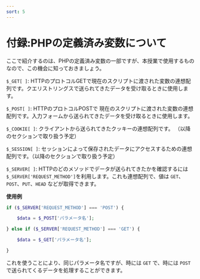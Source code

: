 ```yaml
---
sort: 5
---
```

# 付録:PHPの定義済み変数について

ここで紹介するのは、PHPの定義済み変数の一部ですが、本授業で使用するものなので、この機会に知っておきましょう。

`$_GET[ ]`: HTTPのプロトコルGETで現在のスクリプトに渡された変数の連想配列です。クエリストリングスで送られてきたデータを受け取るときに使用します。

`$_POST[ ]`: HTTPのプロトコルPOSTで
現在のスクリプトに渡された変数の連想配列です。入力フォームから送られてきたデータを受け取るときに使用します。

`$_COOKIE[ ]`: クライアントから送られてきたクッキーの連想配列です。 （以降のセクションで取り扱う予定）

`$_SESSION[ ]`: セッションによって保存されたデータにアクセスするための連想配列です。（以降のセクションで取り扱う予定）

`$_SERVER[ ]`: HTTPのどのメソッドでデータが送られてきたかを確認するには `$_SERVER['REQUEST_METHOD']`を利用します。これも連想配列で、値は `GET`、`POST`、`PUT`、`HEAD` などが取得できます。

**使用例**

```PHP
if ($_SERVER['REQUEST_METHOD'] === 'POST') {

    $data = $_POST['パラメータ名'];

} else if ($_SERVER['REQUEST_METHOD'] === 'GET') {

    $data = $_GET['パラメータ名'];

}
```

これを使うことにより、同じパラメータ名ですが、時には `GET` で、時には `POST` で送られてくるデータを処理することができます。
